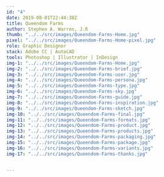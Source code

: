 ```yaml
---
id: "4"
date: 2019-08-01T22:44:38Z
title: Queendom Farms
author: Stephen A. Warren, J.R
thumb: "../../src/images/Queendom-Farms-Home.jpg"
pixel: "../../src/images/Queendom-Farms-Home-pixel.jpg"
role: Graphic Designer
stack: Adobe CC | AutoCAD
tools: Photoshop | Illustrator | InDesign
img-1: "../../src/images/Queendom-Farms-Home.jpg"
img-2: "../../src/images/Queendom-Farms-brief.jpg"
img-3: "../../src/images/Queendom-Farms-user.jpg"
img-4: "../../src/images/Queendom-Farms-persona.jpg"
img-5: "../../src/images/Queendom-Farms-type.jpg"
img-6: "../../src/images/Queendom-Farms-sky.jpg"
img-7: "../../src/images/Queendom-Farms-guide.jpg"
img-8: "../../src/images/Queendom-Farms-inspiration.jpg"
img-9: "../../src/images/Queendom-Farms-sketch.jpg"
img-10: "../../src/images/Queendom-Farms-final.jpg"
img-11: "../../src/images/Queendom-Farms-formats.jpg"
img-12: "../../src/images/Queendom-Farms-product.jpg"
img-13: "../../src/images/Queendom-Farms-products.jpg"
img-14: "../../src/images/Queendom-Farms-packaging.jpg"
img-15: "../../src/images/Queendom-Farms-package.jpg"
img-16: "../../src/images/Queendom-Farms-variants.jpg"
img-17: "../../src/images/Queendom-Farms-thanks.jpg"


---
```




